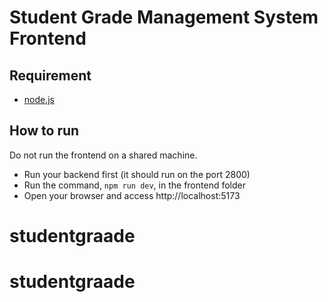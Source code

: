 # Student Grade Management System Frontend

## Requirement

- [node.js](https://nodejs.org/en)

## How to run

Do not run the frontend on a shared machine.

- Run your backend first (it should run on the port 2800)
- Run the command, `npm run dev`, in the frontend folder
- Open your browser and access http://localhost:5173
# studentgraade
# studentgraade
